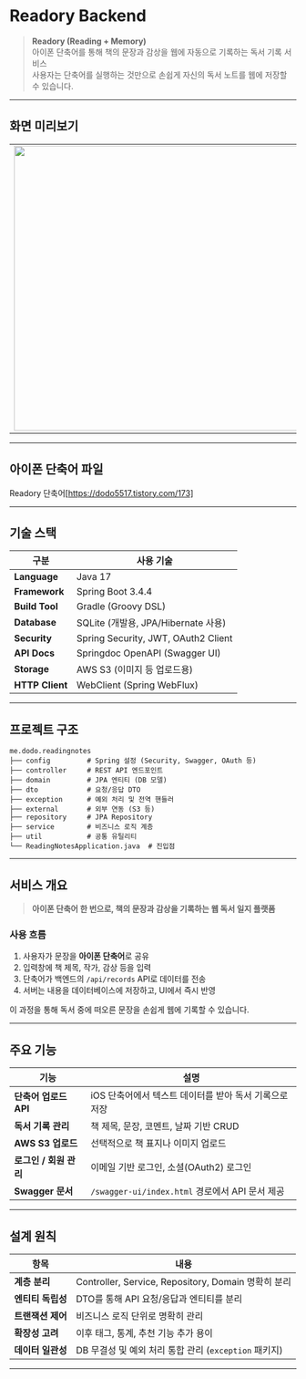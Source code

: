 # Readory Backend

> **Readory (Reading + Memory)**  
> 아이폰 단축어를 통해 책의 문장과 감상을 웹에 자동으로 기록하는 독서 기록 서비스  
> 사용자는 단축어를 실행하는 것만으로 손쉽게 자신의 독서 노트를 웹에 저장할 수 있습니다.

---

## 화면 미리보기

<table>
  <tr>
    <td><img width="500" src="https://github.com/user-attachments/assets/cbd58e11-bf4d-4a2c-9d74-d1875b7771c7" /></td>
    <td><img width="500" src="https://github.com/user-attachments/assets/05dc03e0-7bb1-4f70-8c75-7e4dbe4bc9b0" /></td>
  </tr>
</table>

---

## 아이폰 단축어 파일

Readory 단축어[https://dodo5517.tistory.com/173]

---

## 기술 스택

| 구분 | 사용 기술 |
|------|------------|
| **Language** | Java 17 |
| **Framework** | Spring Boot 3.4.4 |
| **Build Tool** | Gradle (Groovy DSL) |
| **Database** | SQLite (개발용, JPA/Hibernate 사용) |
| **Security** | Spring Security, JWT, OAuth2 Client |
| **API Docs** | Springdoc OpenAPI (Swagger UI) |
| **Storage** | AWS S3 (이미지 등 업로드용) |
| **HTTP Client** | WebClient (Spring WebFlux) |

---

## 프로젝트 구조

```
me.dodo.readingnotes
├── config         # Spring 설정 (Security, Swagger, OAuth 등)
├── controller     # REST API 엔드포인트
├── domain         # JPA 엔티티 (DB 모델)
├── dto            # 요청/응답 DTO
├── exception      # 예외 처리 및 전역 핸들러
├── external       # 외부 연동 (S3 등)
├── repository     # JPA Repository
├── service        # 비즈니스 로직 계층
├── util           # 공통 유틸리티
└── ReadingNotesApplication.java  # 진입점
```

---

## 서비스 개요

> **아이폰 단축어 한 번으로, 책의 문장과 감상을 기록하는 웹 독서 일지 플랫폼**

### 사용 흐름
1. 사용자가 문장을 **아이폰 단축어**로 공유
2. 입력창에 책 제목, 작가, 감상 등을 입력  
3. 단축어가 백엔드의 `/api/records` API로 데이터를 전송  
4. 서버는 내용을 데이터베이스에 저장하고, UI에서 즉시 반영  

이 과정을 통해 독서 중에 떠오른 문장을 손쉽게 웹에 기록할 수 있습니다.

---

## 주요 기능

| 기능 | 설명 |
|------|------|
| **단축어 업로드 API** | iOS 단축어에서 텍스트 데이터를 받아 독서 기록으로 저장 |
| **독서 기록 관리** | 책 제목, 문장, 코멘트, 날짜 기반 CRUD |
| **AWS S3 업로드** | 선택적으로 책 표지나 이미지 업로드 |
| **로그인 / 회원 관리** | 이메일 기반 로그인, 소셜(OAuth2) 로그인 |
| **Swagger 문서** | `/swagger-ui/index.html` 경로에서 API 문서 제공 |

---

## 설계 원칙

| 항목 | 내용 |
|------|------|
| **계층 분리** | Controller, Service, Repository, Domain 명확히 분리 |
| **엔티티 독립성** | DTO를 통해 API 요청/응답과 엔티티를 분리 |
| **트랜잭션 제어** | 비즈니스 로직 단위로 명확히 관리 |
| **확장성 고려** | 이후 태그, 통계, 추천 기능 추가 용이 |
| **데이터 일관성** | DB 무결성 및 예외 처리 통합 관리 (`exception` 패키지) |

---
